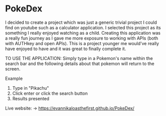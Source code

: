 # PokeDex

I decided to create a project which was just a generic trivial project I could find on youtube such as a calculator application. I selected this project as its something I really enjoyed watching as a child. Creating this application was a really fun journey as I gave me more exposure to working with APIs (both with AUTHkey and open APIs). This is a project younger me would've really have enjoyed to have and it was great to finally complete it.


TO USE THE APPLICATION:
Simply type in a Pokemon's name within the search bar and the following details about that pokemon will return to the screen.

Example 
1. Type in "Pikachu"
2. Click enter or click the search button
3. Results presented


Live website: -> 
https://evannikaloasthefirst.github.io/PokeDex/

